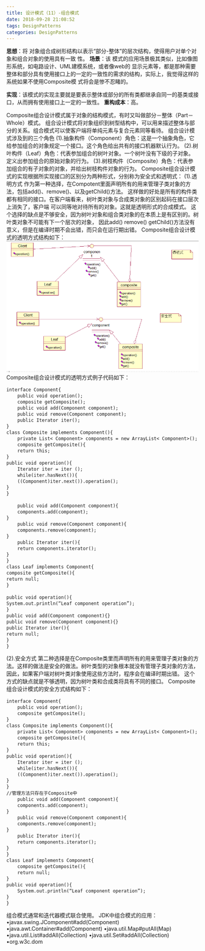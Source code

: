 ```yaml
---
title: 设计模式（11）-组合模式
date: 2018-09-28 21:08:52
tags: DesignPatterns
categories: DesignPatterns
---
```


**思想**：将 对象组合成树形结构以表示“部分-整体”的层次结构，使得用户对单个对象和组合对象的使用具有一致 性。
**场景**：该 模式的应用场景极其类似，比如像图形系统，如电路设计、UML建模系统，或者像web的 显示元素等，都是那种需要整体和部分具有使用接口上的一定的一致性的需求的结构，实际上，我觉得这样的系统如果不使用Composite模 式将会是惨不忍睹的。
<!-- more -->
**实现**：该模式的实现主要就是要表示整体或部分的所有类都继承自同一的基类或接口，从而拥有使用接口上一定的一致性。
**重构成本**：高。

Composite组合设计模式属于对象的结构模式，有时又叫做部分－整体（Part－Whole）模式。
组合设计模式将对象组织到树型结构中，可以用来描述整体与部分的关系。组合模式可以使客户端将单纯元素与复合元素同等看待。
组合设计模式涉及到的三个角色
(1).抽象构件（Component）角色：这是一个抽象角色，它给参加组合的对象规定一个接口。这个角色给出共有的接口机器默认行为。
(2).树叶构件（Leaf）角色：代表参加组合的树叶对象。一个树叶没有下级的子对象。定义出参加组合的原始对象的行为。
(3).树枝构件（Composite）角色：代表参加组合的有子对象的对象，并给出树枝构件对象的行为。
Composite组合设计模式的实现根据所实现接口的区别分为两种形式，分别称为安全式和透明式：
(1).透明方式
   作为第一种选择，在Compotent里面声明所有的用来管理子类对象的方法，包括add()、remove()、以及getChild()方法。
   这样做的好处是所有的构件类都有相同的接口。在客户端看来，树叶类对象与合成类对象的区别起码在接口层次上消失了，客户端 可以同等地对待所有的对象。这就是透明形式的合成模式。 这个选择的缺点是不够安全，因为树叶对象和组合类对象的在本质上是有区别的。树叶类对象不可能有下一个层次的对象， 因此add() remove() getChild()方法没有意义，但是在编译时期不会出错，而只会在运行期出错。
Composite组合设计模式的透明方式结构如下：
![这里写图片描述](2018/09/28/设计模式（11）-组合模式/20160102200840852.png)
Composite组合设计模式的透明方式例子代码如下：

```
interface Component{
	public void operation();
	composite getComposite();
	public void add(Component component);
	public void remove(Component component);
	public Iterator iter();
}
class Composite implements Component(){
	private List< Component> components = new ArrayList< Component>();
	composite getComposite(){
	return this;
}
public void operation(){
	Iterator iter = iter ();
	while(iter.hasNext()){
	((Component)iter.next()).operation();
}
}

	public void add(Component component){
	components.add(component);
}
	public void remove(Component component){
	components.remove(component);
}
	public Iterator iter(){
	return components.iterator();
}
}
class Leaf implements Component{
composite getComposite(){
return null;
}

public void operation(){
System.out.println(“Leaf component operation”);
}
public void add(Component component){}
public void remove(Component component){}
public Iterator iter(){
return null;
}
}
```
(2).安全方式
   第二种选择是在Composite类里而声明所有的用来管理子类对象的方法。这样的做法是安全的做法。树叶类型的对象根本就没有管理子类对象的方法，因此，如果客户端对树叶类对象使用这些方法时，程序会在编译时期出错。  这个方式的缺点就是不够透明，因为树叶类和合成类将具有不同的接口。
Composite组合设计模式的安全方式结构如下：

```
interface Component{
	public void operation();
	composite getComposite();
}
class Composite implements Component(){
	private List< Component> components = new ArrayList< Component>();
	composite getComposite(){
	return this;
}
public void operation(){
	Iterator iter = iter ();
	while(iter.hasNext()){
	((Component)iter.next()).operation();
}
}
//管理方法只存在于Composite中
	public void add(Component component){
	components.add(component);
}
	public void remove(Component component){
	components.remove(component);
}
	public Iterator iter(){
	return components.iterator();
}
}
class Leaf implements Component{
	composite getComposite(){
	return null;
}
public void operation(){
	System.out.println(“Leaf component operation”);
}
}
```
组合模式通常和迭代器模式联合使用。
JDK中组合模式的应用：
•javax.swing.JComponent#add(Component)
•java.awt.Container#add(Component)
•java.util.Map#putAll(Map)
•java.util.List#addAll(Collection)
•java.util.Set#addAll(Collection)
•org.w3c.dom
